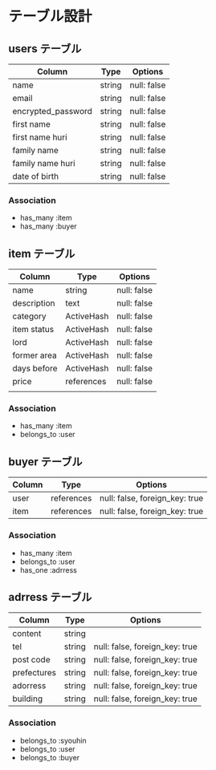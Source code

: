 # テーブル設計

## users テーブル

| Column             | Type   | Options     |
| ------------------ | ------ | ----------- |
| name               | string | null: false |
| email              | string | null: false |
| encrypted_password | string | null: false |
| first name         | string | null: false |
| first name huri    | string | null: false |
| family name        | string | null: false |
| family name huri   | string | null: false |
| date of birth      | string | null: false |
  


### Association

- has_many :item
- has_many :buyer

## item テーブル

| Column        | Type      | Options     |
| ------        | ------    | ----------- 
| name          | string    | null: false |
| description   | text      | null: false |
| category      | ActiveHash| null: false |
| item status   | ActiveHash| null: false |
| lord          | ActiveHash| null: false |
| former area   | ActiveHash| null: false |
| days before   | ActiveHash| null: false |
| price         | references| null: false |
|||
### Association

- has_many :item
- belongs_to :user


## buyer テーブル

| Column | Type       | Options                        |
| ------ | ---------- | ------------------------------ |
| user   | references | null: false, foreign_key: true |
| item   | references | null: false, foreign_key: true |

### Association

- has_many :item
- belongs_to :user
- has_one :adrress

## adrress テーブル

| Column    | Type       | Options                        |
| -------   | ---------- | ------------------------------ |
| content   | string     |                                |
| tel       | string     | null: false, foreign_key: true |
|post code  | string     | null: false, foreign_key: true |
|prefectures| string     | null: false, foreign_key: true |
|adorress   | string     | null: false, foreign_key: true |
|building   | string     | null: false, foreign_key: true |

### Association

- belongs_to :syouhin
- belongs_to :user
- belongs_to :buyer
